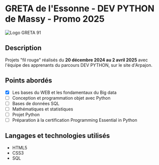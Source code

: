 # GRETA de l'Essonne - DEV PYTHON de Massy - Promo 2025

![Logo GRETA 91](https://www.greta-essonne.fr/images/logos/logo-GRETA-91.png)

## Description
Projets "fil rouge" réalisés du **20 décembre 2024 au 2 avril 2025** avec l'équipe des apprenants du parcours DEV PYTHON, sur le site d'Arpajon.

## Points abordés
- [x] Les bases du WEB et les fondamentaux du Big data
- [ ] Conception et programmation objet avec Python
- [ ] Bases de données SQL
- [ ] Mathématiques et statistiques
- [ ] Projet Python
- [ ] Préparation à la certification Programming Essential in Python

## Langages et technologies utilisés
+ HTML5
+ CSS3
+ SQL